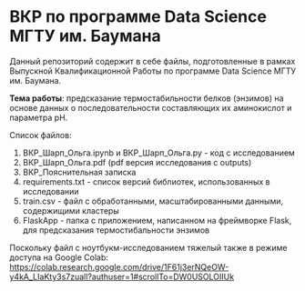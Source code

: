 # ВКР по программе Data Science МГТУ им. Баумана

Данный репозиторий содержит в себе файлы, подготовленные в рамках Выпускной Квалификационной Работы по программе Data Science МГТУ им. Баумана.

**Тема работы**: предсказание термостабильности белков (энзимов) на основе данных о последовательности составляющих их аминокислот и параметра pH.

Список файлов:
1. ВКР_Шарп_Ольга.ipynb и ВКР_Шарп_Ольга.py - код с исследованием
2. ВКР_Шарп_Ольга.pdf (pdf версия исследования с outputs)
3. ВКР_Пояснительная записка
4. requirements.txt - список версий библиотек, использованных в исследовании
5. train.csv - файл c обработанными, масштабированными данными, содержищими кластеры
6. FlaskApp - папка с приложением, написанном на фреймворке Flask, для предсказания термостибальности энзимов

Поскольку файл с ноутбукм-исследованием тяжелый также в режиме доступа на Google Colab: 
https://colab.research.google.com/drive/1F61j3erNQeOW-y4kA_LIaKty3s7zuall?authuser=1#scrollTo=DW0USOLOIIUk 
